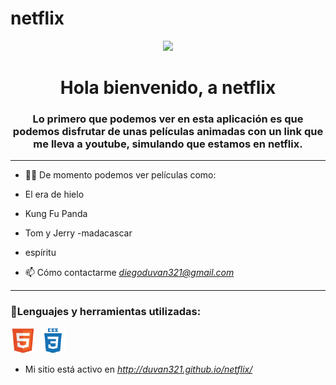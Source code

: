 # <h1>netflix</h1>

<div id="header" align="center">
<img src="https://elceo.com/wp-content/uploads/2019/02/netflix_cine.jpg" width="200"/>
<h1 align="center">Hola bienvenido, a netflix</h1>
<h3 align="center"> Lo primero que podemos ver en esta aplicación es que podemos disfrutar de unas películas animadas con un link que me lleva a youtube, simulando que estamos en netflix.
</div>

---

- 👨‍💻 De momento podemos ver
  películas como:

- El era de hielo
- Kung Fu Panda
- Tom y Jerry
-madacascar
- espíritu

- 📫 Cómo contactarme
  *diegoduvan321@gmail.com*

---

<div align="left">
<h3>🔨Lenguajes y herramientas utilizadas:</h3>
<div>
<img src="https://github.com/devicons/devicon/raw/master/icons/html5/html5-original.svg" title="HTML5" alt="HTML" width="40" height="40"/>&nbsp;
<img src="https://github.com/devicons/devicon/raw/master/icons/css3/css3-plain-wordmark.svg" title="CSS3" alt="CSS" width="40" height="40"/>&nbsp;

- Mi sitio está activo en *http://duvan321.github.io/netflix/*
